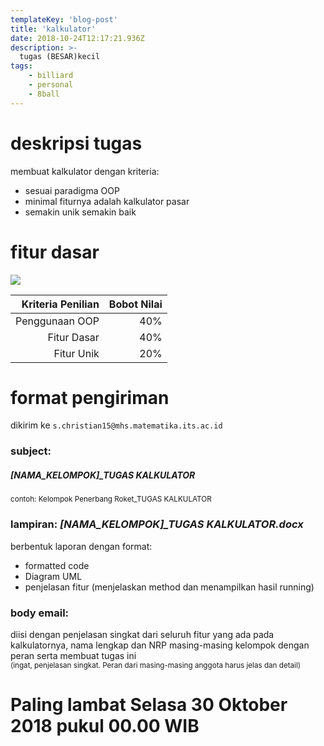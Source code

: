 ```yaml
---
templateKey: 'blog-post'
title: 'kalkulator'
date: 2018-10-24T12:17:21.936Z 
description: >-
  tugas (BESAR)kecil
tags:
    - billiard
    - personal 
    - 8ball
---
```

# deskripsi tugas
membuat kalkulator dengan kriteria: 
- sesuai paradigma OOP
- minimal fiturnya adalah kalkulator pasar
- semakin unik semakin baik   

# fitur dasar
<img src="https://www.penjualan.co/bestsellers/1050/product/img/9007896062/w-700/Kalkulator_Casio_MJ_120_T__Kalkulator_12_digit__Kalkulator_M.jpg" class="center smaller"/>     

 Kriteria Penilian 	| Bobot Nilai 	|
-------------------:|-------------:	|
Penggunaan OOP    	| 40%         	|
Fitur Dasar       	| 40%         	|
Fitur Unik        	| 20%         	|

# format pengiriman 
dikirim ke `s.christian15@mhs.matematika.its.ac.id`
### subject:
##### [NAMA_KELOMPOK]_TUGAS KALKULATOR    
<small>contoh: Kelompok Penerbang Roket_TUGAS KALKULATOR</small>
### lampiran: <i>[NAMA_KELOMPOK]_TUGAS KALKULATOR.docx</i>
berbentuk laporan dengan format: 
- formatted code 
- Diagram UML 
- penjelasan fitur (menjelaskan method dan menampilkan hasil running)


### body email: 
diisi dengan penjelasan singkat dari seluruh fitur yang ada pada kalkulatornya, nama lengkap dan NRP masing-masing kelompok dengan peran serta membuat tugas ini    
<small>(ingat, penjelasan singkat. Peran dari masing-masing anggota harus jelas dan detail)</small>
# Paling lambat <b>Selasa 30 Oktober 2018 pukul 00.00 WIB</b>
